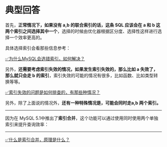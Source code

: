 # 典型回答


首先，**正常情况下，如果没有 a,b 的联合索引的话，这条 SQL 应该会在 a 和 b 这两个索引之间选择其中一个**，选择的时候由优化器根据区分度、选择性这样进行选择一个效率更高的。



具体选择索引会看那些信息参考：

[✅为什么MySQL会选错索引，如何解决？](https://www.yuque.com/hollis666/qyhor6/ghy5i20ie717exee)



另外，**还需要考虑索引失效的情况，如果发生索引失效的，那么比如 a 失效了，那么就只会走 b 的索引**，索引失效的可能的情况有很多，比如函数、比如类型转换等等。



[✅索引失效的问题是如何排查的，有那些种情况？](https://www.yuque.com/hollis666/qyhor6/sgkrtodriyoliden)



另外，除了上面说的情况外，**还有一种特殊情况是，可能会同时走a,b 两个索引。**

****

因为在 MySQL 5.1中推出了**索引合并**，这个功能可以通过使用同时使用两个单独索引来提升查询效率：

****

[✅什么是索引合并，原理是什么？](https://www.yuque.com/hollis666/qyhor6/cn34kd6tlw54ulmi)

